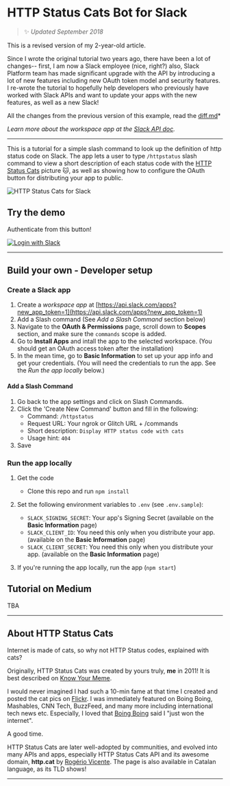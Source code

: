 # HTTP Status Cats Bot for Slack
> :sparkles: *Updated September 2018* 

This is a revised version of my 2-year-old article. 

Since I wrote the original tutorial two years ago, there have been a lot of changes-- first, I am now a Slack employee (nice, right?) also, Slack Platform team has made significant upgrade with the API by introducing a lot of new features including new OAuth token model and security features. I re-wrote the tutorial to hopefully help developers who previously have worked with Slack APIs and want to update your apps with the new features, as well as a new Slack!

All the changes from the previous version of this example, read the [diff.md](diff.md)*

*Learn more about the workspace app at the [Slack API doc](https://api.slack.com/workspace-apps-preview).*

---

This is a tutorial for a simple slash command to look up the definition of http status code on Slack. The app lets a user to type `/httpstatus` slash command to view a short description of each status code with the [HTTP Status Cats](https://http.cat/) picture :cat:, as well as showing how to configure the OAuth button for distributing your app to public.

![HTTP Status Cats for Slack](https://github.com/girliemac/slack-httpstatuscats/blob/master/public/images/slack-httpstatuscats.gif)


## Try the demo

Authenticate from this button!

[![Login with Slack](https://platform.slack-edge.com/img/add_to_slack@2x.png)](https://slack.com/oauth/authorize?scope=commands+team%3Aread&client_id=54308870179.89146186500)

---

## Build your own - Developer setup

### Create a Slack app

1. Create a *workspace app* at [https://api.slack.com/apps?new_app_token=1](https://api.slack.com/apps?new_app_token=1)
2. Add a Slash command (See *Add a Slash Command* section below)
3. Navigate to the **OAuth & Permissions** page, scroll down to **Scopes** section, and make sure the `commands` scope is added.
4. Go to **Install Apps** and intall the app to the selected workspace. (You should get an OAuth access token after the installation)
5. In the mean time, go to **Basic Information** to set up your app info and get your credentials. (You will need the credentials to run the app. See the *Run the app locally* below.)

#### Add a Slash Command
1. Go back to the app settings and click on Slash Commands.
2. Click the 'Create New Command' button and fill in the following:
    * Command: `/httpstatus`
    * Request URL: Your ngrok or Glitch URL + /commands
    * Short description: `Display HTTP status code with cats`
    * Usage hint: `404`
3. Save 

### Run the app locally 
1. Get the code
    * Clone this repo and run `npm install`
2. Set the following environment variables to `.env` (see `.env.sample`):

    * `SLACK_SIGNING_SECRET`: Your app's Signing Secret (available on the **Basic Information** page)
    * `SLACK_CLIENT_ID`: You need this only when you distribute your app. (available on the **Basic Information** page)
    * `SLACK_CLIENT_SECRET`: You need this only when you distribute your app. (available on the **Basic Information** page)
3. If you're running the app locally, run the app (`npm start`)

## Tutorial on Medium

TBA

---

## About HTTP Status Cats

Internet is made of cats, so why not HTTP Status codes, explained with cats?

Originally, HTTP Status Cats was created by yours truly, **me** in 2011!
It is best described on [Know Your Meme](http://knowyourmeme.com/memes/http-status-cats).

I would never imagined I had such a 10-min fame at that time I created and posted the cat pics on [Flickr](https://www.flickr.com/photos/girliemac/sets/72157628409467125/). I was immediately featured on Boing Boing, Mashables, CNN Tech, BuzzFeed, and many more including international tech news etc. Especially, I loved that [Boing Boing](http://boingboing.net/2011/12/14/http-status-cats-by-girliemac.html) said I "just won the internet".

A good time.

HTTP Status Cats are later well-adopted by communities, and evolved into many APIs and apps, especially HTTP Status Cats API and its awesome domain, **http.cat** by [Rogério Vicente](https://twitter.com/rogeriopvl). The page is also available in Catalan language, as its TLD shows!

---


